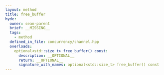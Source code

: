 ```yaml
---
layout: method
title: free_buffer
hyde:
  owner: sean-parent
  brief: __MISSING__
  tags:
    - method
  defined_in_file: concurrency/channel.hpp
  overloads:
    optional<std::size_t> free_buffer() const:
      description: __OPTIONAL__
      return: __OPTIONAL__
      signature_with_names: optional<std::size_t> free_buffer() const
---
```

